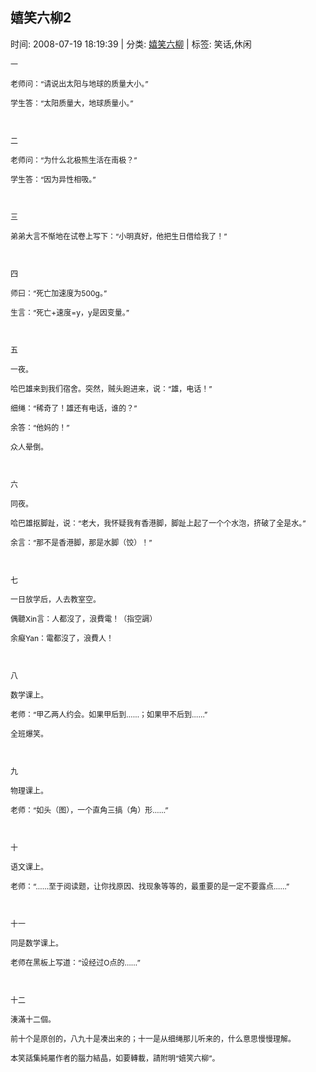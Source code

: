 
<h2>嬉笑六柳2</h2>

<span class="time SG_txtc">时间: 2008-07-19 18:19:39 | 分类: [嬉笑六柳](./BlogClass_嬉笑六柳.md) | 标签: 笑话,休闲</span>
<!--
<table>
    <tbody>
        <tr>
            <td>时间: 2008-07-19 18:19:39</td>
            <td>分类: [嬉笑六柳](./BlogClass_嬉笑六柳.md) </td>
            <td> 标签: 笑话,休闲 </td>
        </tr>
    </tbody>
</table>
-->
<div class="articalContent" id="sina_keyword_ad_area2">
<p><font style="FONT-SIZE: 12px">一</font></p>
<p><font style="FONT-SIZE: 12px">老师问：“请说出太阳与地球的质量大小。”</font></p>
<p><font style="FONT-SIZE: 12px">学生答：“太阳质量大，地球质量小。”</font></p>
<p><font style="FONT-SIZE: 12px"> <wbr/></font></p>
<p><font style="FONT-SIZE: 12px">二</font></p>
<p><font style="FONT-SIZE: 12px">老师问：“为什么北极熊生活在南极？”</font></p>
<p><font style="FONT-SIZE: 12px">学生答：“因为异性相吸。”</font></p>
<p><font style="FONT-SIZE: 12px"> <wbr/></font></p>
<p><font style="FONT-SIZE: 12px">三</font></p>
<p><font style="FONT-SIZE: 12px">弟弟大言不惭地在试卷上写下：“小明真好，他把生日借给我了！”</font></p>
<p><font style="FONT-SIZE: 12px"> <wbr/></font></p>
<p><font style="FONT-SIZE: 12px">四</font></p>
<p><font style="FONT-SIZE: 12px">师曰：“死亡加速度为500g。”</font></p>
<p><font style="FONT-SIZE: 12px">生言：“死亡+速度=y，y是因变量。”</font></p>
<p><font style="FONT-SIZE: 12px"> <wbr/></font></p>
<p><font style="FONT-SIZE: 12px">五</font></p>
<p><font style="FONT-SIZE: 12px">一夜。</font></p>
<p><font style="FONT-SIZE: 12px">哈巴雄来到我们宿舍。突然，贼头跑进来，说：“雄，电话！”</font></p>
<p><font style="FONT-SIZE: 12px">细绳：“稀奇了！雄还有电话，谁的？”</font></p>
<p><font style="FONT-SIZE: 12px">余答：“他妈的！”</font></p>
<p><font style="FONT-SIZE: 12px">众人晕倒。</font></p>
<p><font style="FONT-SIZE: 12px"> <wbr/></font></p>
<p><font style="FONT-SIZE: 12px">六</font></p>
<p><font style="FONT-SIZE: 12px">同夜。</font></p>
<p><font style="FONT-SIZE: 12px">哈巴雄抠脚趾，说：“老大，我怀疑我有香港脚，脚趾上起了一个个水泡，挤破了全是水。”</font></p>
<p><font style="FONT-SIZE: 12px">余言：“那不是香港脚，那是水脚（饺）！”</font></p>
<p><font style="FONT-SIZE: 12px"> <wbr/></font></p>
<p><font style="FONT-SIZE: 12px">七</font></p>
<p><font style="FONT-SIZE: 12px">一日放学后，人去教室空。</font></p>
<p><font style="FONT-SIZE: 12px">偶聽Xin言：人都沒了，浪費電！（指空調）</font></p>
<p><font style="FONT-SIZE: 12px">余癡Yan：電都沒了，浪費人！</font></p>
<p><font style="FONT-SIZE: 12px"> <wbr/></font></p>
<p><font style="FONT-SIZE: 12px">八</font></p>
<p><font style="FONT-SIZE: 12px">数学课上。</font></p>
<p><font style="FONT-SIZE: 12px">老师：“甲乙两人约会。如果甲后到……；如果甲不后到……”</font></p>
<p><font style="FONT-SIZE: 12px">全班爆笑。</font></p>
<p><font style="FONT-SIZE: 12px"> <wbr/></font></p>
<p><font style="FONT-SIZE: 12px">九</font></p>
<p><font style="FONT-SIZE: 12px">物理课上。</font></p>
<p><font style="FONT-SIZE: 12px">老师：“如头（图），一个直角三搞（角）形……”</font></p>
<p><font style="FONT-SIZE: 12px"> <wbr/></font></p>
<p><font style="FONT-SIZE: 12px">十</font></p>
<p><font style="FONT-SIZE: 12px">语文课上。</font></p>
<p><font style="FONT-SIZE: 12px">老师：“……至于阅读题，让你找原因、找现象等等的，最重要的是一定不要露点……”</font></p>
<p><font style="FONT-SIZE: 12px"> <wbr/></font></p>
<p><font style="FONT-SIZE: 12px">十一</font></p>
<p><font style="FONT-SIZE: 12px">同是数学课上。</font></p>
<p><font style="FONT-SIZE: 12px">老师在黑板上写道：“设经过O点的……”</font></p>
<p><font style="FONT-SIZE: 12px"> <wbr/></font></p>
<p><font style="FONT-SIZE: 12px">十二</font></p>
<p><font style="FONT-SIZE: 12px">湊滿十二個。</font></p>
<p><font style="FONT-SIZE: 12px">前十个是原创的，八九十是凑出来的；十一是从细绳那儿听来的，什么意思慢慢理解。</font></p>
<p><font style="FONT-SIZE: 12px">本笑話集純屬作者的腦力結晶，如要轉載，請附明“嬉笑六柳”。</font></p>
</div>
